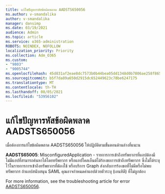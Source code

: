 ```yaml
---
title: แก้ไขปัญหารหัสข้อผิดพลาด AADSTS650056
ms.author: v-smandalika
author: v-smandalika
manager: dansimp
ms.date: 03/19/2021
audience: Admin
ms.topic: article
ms.service: o365-administration
ROBOTS: NOINDEX, NOFOLLOW
localization_priority: Priority
ms.collection: Adm_O365
ms.custom:
- "9803"
- "9005744"
ms.openlocfilehash: 45d831af2eae8dc7573b0b44bea05dd1348d0b7806ae258f865c6eb36c3d5192
ms.sourcegitcommit: b5f7da89a650d2915dc652449623c78be6247175
ms.translationtype: MT
ms.contentlocale: th-TH
ms.lasthandoff: 08/05/2021
ms.locfileid: "53956102"
---
```

# <a name="troubleshoot-error-code-aadsts650056"></a>แก้ไขปัญหารหัสข้อผิดพลาด AADSTS650056

เมื่อต้องการแก้ไขข้อผิดพลาด AADSTS650056 ให้ปฏิบัติตามขั้นตอนด้านล่างที่แนะน

**AADSTS65005**: MisconfiguredApplication - รายการการเข้าถึงทรัพยากรที่แอปต้องมีไม่มีแอปที่สามารถค้นหาได้โดยทรัพยากร หรือแอปไคลเอ็นต์ได้ร้องขอการเข้าถึงทรัพยากร ซึ่งไม่ได้ระบุไว้ในรายการการเข้าถึงทรัพยากรที่ต้องใช้ หรือบริการ Graph ส่งกลับการร้องขอที่ไม่ดีหรือไม่พบทรัพยากร ถ้าแอปสนับสนุน SAML คุณอาจกําหนดค่าแอปด้วยตัวระบุ (เอนทิตี) ที่ไม่ถูกต้อง

For more information, see the troubleshooting article for error [AADSTS650056](https://docs.microsoft.com/troubleshoot/azure/active-directory/error-code-aadsts650056-misconfigured-app).
